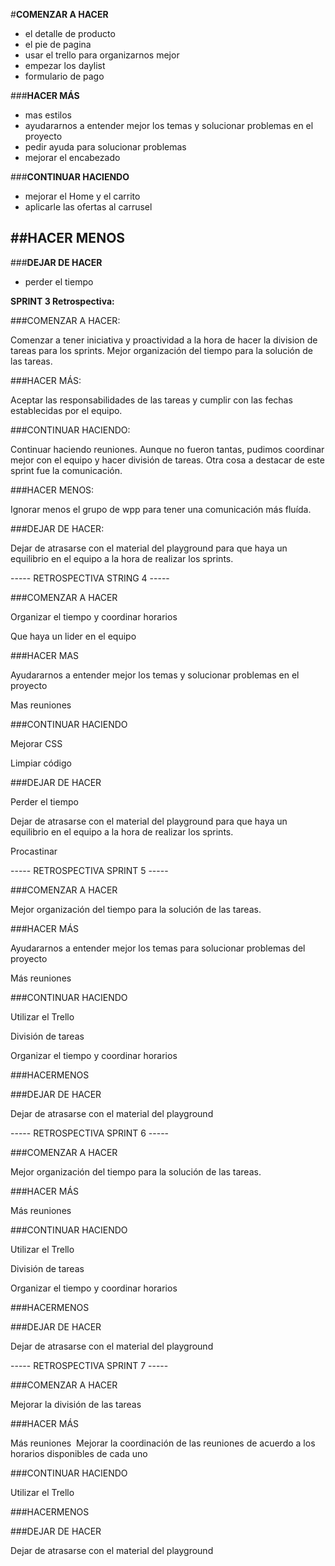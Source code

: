 #**__COMENZAR A HACER__**
- el detalle de producto
- el pie de pagina
- usar el trello para organizarnos  mejor
- empezar los daylist
- formulario de pago


###**__HACER MÁS__**
- mas estilos
- ayudararnos a entender mejor los temas y solucionar problemas en el proyecto
- pedir ayuda para solucionar problemas
- mejorar el encabezado 

###**__CONTINUAR HACIENDO__**
- mejorar el Home y el carrito
- aplicarle las ofertas al carrusel

##**__HACER MENOS__**
- 
###**__DEJAR DE HACER__**
- perder el tiempo


**SPRINT 3 Retrospectiva:**


###COMENZAR A HACER:

Comenzar a tener iniciativa y proactividad a la hora de hacer la division de tareas para los sprints.
Mejor organización del tiempo para la solución de las tareas.

###HACER MÁS:

Aceptar las responsabilidades de las tareas y cumplir con las fechas establecidas por el equipo.

###CONTINUAR HACIENDO:

Continuar haciendo reuniones. Aunque no fueron tantas, pudimos coordinar mejor con el equipo y hacer división de tareas. Otra cosa a destacar de este sprint fue la comunicación.

###HACER MENOS:

Ignorar menos el grupo de wpp para tener una comunicación más fluída.

###DEJAR DE HACER:

Dejar de atrasarse con el material del playground para que haya un equilibrio en el equipo a la hora de realizar los sprints.


----- RETROSPECTIVA STRING 4 -----


###COMENZAR A HACER 

Organizar el tiempo y coordinar horarios 

Que haya un lider en el equipo 


###HACER MAS 

Ayudararnos a entender mejor los temas y solucionar problemas en el proyecto 

Mas reuniones 


###CONTINUAR HACIENDO


Mejorar CSS

Limpiar código 


###DEJAR DE HACER


Perder el tiempo 

Dejar de atrasarse con el material del playground para que haya un equilibrio en el equipo a la hora de realizar los sprints.

Procastinar

----- RETROSPECTIVA SPRINT 5 ----- 

###COMENZAR A HACER


Mejor organización del tiempo para la solución de las tareas.


###HACER MÁS


Ayudararnos a entender mejor los temas para solucionar problemas del proyecto 

Más reuniones 

###CONTINUAR HACIENDO


Utilizar el Trello 

División de tareas

Organizar el tiempo y coordinar horarios 

###HACERMENOS 



###DEJAR DE HACER

Dejar de atrasarse con el material del playground


----- RETROSPECTIVA SPRINT 6 ----- 

###COMENZAR A HACER


Mejor organización del tiempo para la solución de las tareas.


###HACER MÁS


Más reuniones 

###CONTINUAR HACIENDO


Utilizar el Trello 

División de tareas

Organizar el tiempo y coordinar horarios 

###HACERMENOS 

###DEJAR DE HACER

Dejar de atrasarse con el material del playground



----- RETROSPECTIVA SPRINT 7 ----- 

###COMENZAR A HACER

Mejorar la división de las tareas 

###HACER MÁS

Más reuniones 
Mejorar la coordinación de las reuniones de acuerdo a los horarios disponibles de cada uno 

###CONTINUAR HACIENDO

Utilizar el Trello 

###HACERMENOS 

###DEJAR DE HACER

Dejar de atrasarse con el material del playground


